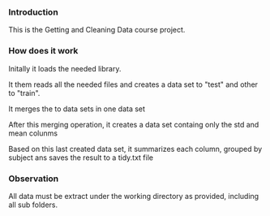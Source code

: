 ### Introduction

This is the Getting and Cleaning Data course project.

### How does it work

Initally it loads the needed library.

It them reads all the needed files and creates a data set to "test" and other to "train".

It merges the to data sets in one data set

After this merging operation, it creates a data set containg only the std and mean colunms

Based on this last created data set, it summarizes each column, grouped by subject ans saves the result to a tidy.txt file

### Observation

All data must be extract under the working directory as provided, including all sub folders.


